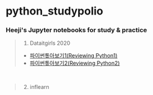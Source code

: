 # python_studypolio
### Heeji's Jupyter notebooks for study & practice

> 1. Dataitgirls 2020
>  - [파이썬톺아보기1(Reviewing Python1)](python_review_1.html)
>  - [파이썬톺아보기2(Reviewing Python2)]()
<br/>

> 2. inflearn
>
